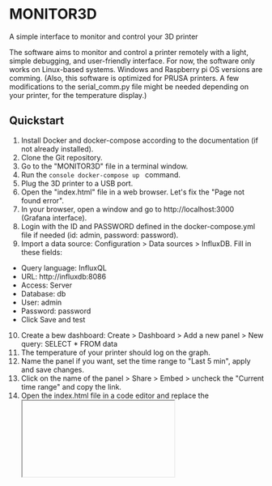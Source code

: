 # MONITOR3D
A simple interface to monitor and control your 3D printer

The software aims to monitor and control a printer remotely with a light, simple debugging, and user-friendly interface. 
For now, the software only works on Linux-based systems. Windows and Raspberry pi OS versions are comming.
(Also, this software is optimized for PRUSA printers. A few modifications to the serial_comm.py file might be needed depending on your printer, for the temperature display.)

## Quickstart
1) Install Docker and docker-compose according to the documentation (if not already installed).
2) Clone the Git repository.
3) Go to the "MONITOR3D" file in a terminal window.
4) Run the ```console docker-compose up ``` command.
5) Plug the 3D printer to a USB port.
6) Open the "index.html" file in a web browser. Let's fix the "Page not found error".
7) In your browser, open a window and go to http://localhost:3000 (Grafana interface).
8) Login with the ID and PASSWORD defined in the docker-compose.yml file if needed (id: admin, password: password).
9) Import a data source: Configuration > Data sources > InfluxDB.
  Fill in these fields:
- Query language: InfluxQL
- URL: http://influxdb:8086
- Access: Server
- Database: db
- User: admin
- Password: password
- Click Save and test
10) Create a bew dashboard: Create > Dashboard > Add a new panel > New query: SELECT * FROM data
11) The temperature of your printer should log on the graph.
12) Name the panel if you want, set the time range to "Last 5 min", apply and save changes.
13) Click on the name of the panel > Share > Embed > uncheck the "Current time range" and copy the link.
14) Open the index.html file in a code editor and replace the <iframe> html tag with the copied one.Save the file.
15) Refresh the dashboard. You should now see the temperature graph.
 
### Commands
Run any command you like from the drop-down list.

### Print a model
Slice a .stl model with your favourite slicer and uplad the .gcode file on the dashboard. Send it.
You should now see in the terminal opended (step 3) the command sent to the printer. After heating and calibration, the print will start.

 
## Adapt to your printer if it is not a PRUSA

```console
$ 

```

### Requirements

## Upcomming
Next steps of this project are: Unit testing, Windows and Raspberry pi OS versions.

## Bugs
